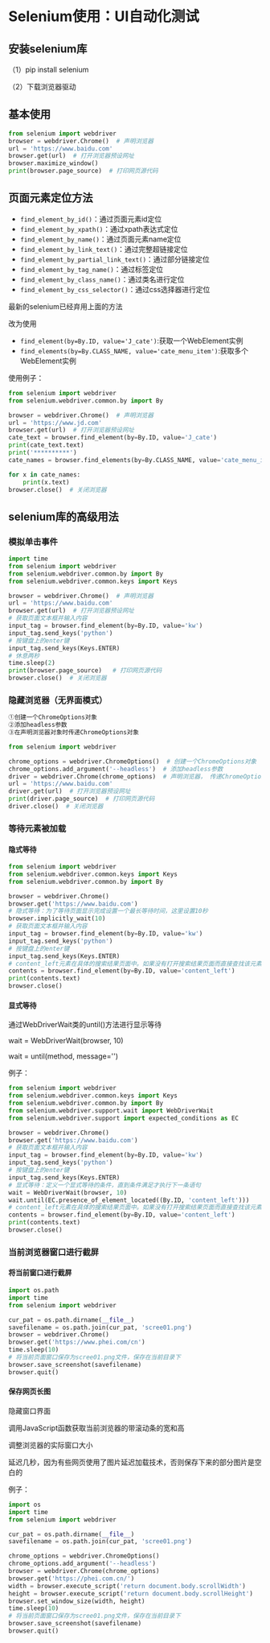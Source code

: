 # Selenium使用：UI自动化测试

## 安装selenium库

（1）pip install selenium

（2）下载浏览器驱动

## 基本使用
```Python
from selenium import webdriver
browser = webdriver.Chrome()  # 声明浏览器
url = 'https://www.baidu.com'
browser.get(url)  # 打开浏览器预设网址
browser.maximize_window()
print(browser.page_source)  # 打印网页源代码
```

## 页面元素定位方法
* `find_element_by_id()`：通过页面元素id定位
* `find_element_by_xpath()`：通过xpath表达式定位
* `find_element_by_name()`：通过页面元素name定位
* `find_element_by_link_text()`：通过完整超链接定位
* `find_element_by_partial_link_text()`：通过部分链接定位
* `find_element_by_tag_name()`：通过标签定位
* `find_element_by_class_name()`：通过类名进行定位
* `find_element_by_css_selector()`：通过css选择器进行定位

最新的selenium已经弃用上面的方法

改为使用
* `find_element(by=By.ID, value='J_cate')`:获取一个WebElement实例
* `find_elements(by=By.CLASS_NAME, value='cate_menu_item')`:获取多个WebElement实例


使用例子：
```Python
from selenium import webdriver
from selenium.webdriver.common.by import By

browser = webdriver.Chrome()  # 声明浏览器
url = 'https://www.jd.com'
browser.get(url)  # 打开浏览器预设网址
cate_text = browser.find_element(by=By.ID, value='J_cate')
print(cate_text.text)
print('**********')
cate_names = browser.find_elements(by=By.CLASS_NAME, value='cate_menu_item')

for x in cate_names:
    print(x.text)
browser.close()  # 关闭浏览器
```


## selenium库的高级用法

### 模拟单击事件
```Python
import time
from selenium import webdriver
from selenium.webdriver.common.by import By
from selenium.webdriver.common.keys import Keys

browser = webdriver.Chrome()  # 声明浏览器
url = 'https://www.baidu.com'
browser.get(url)  # 打开浏览器预设网址
# 获取页面文本框并输入内容
input_tag = browser.find_element(by=By.ID, value='kw')
input_tag.send_keys('python')
# 按键盘上的enter键
input_tag.send_keys(Keys.ENTER)
# 休息两秒
time.sleep(2)
print(browser.page_source)   # 打印网页源代码
browser.close()  # 关闭浏览器
```


### 隐藏浏览器（无界面模式）
```Python
①创建一个ChromeOptions对象
②添加headless参数
③在声明浏览器对象时传递ChromeOptions对象

from selenium import webdriver

chrome_options = webdriver.ChromeOptions()  # 创建一个ChromeOptions对象
chrome_options.add_argument('--headless')  # 添加headless参数
driver = webdriver.Chrome(chrome_options)  # 声明浏览器， 传递ChromeOptions对象
url = 'https://www.baidu.com'
driver.get(url)  # 打开浏览器预设网址
print(driver.page_source)  # 打印网页源代码
driver.close()  # 关闭浏览器
```



### 等待元素被加载

#### 隐式等待
```Python
from selenium import webdriver
from selenium.webdriver.common.keys import Keys
from selenium.webdriver.common.by import By

browser = webdriver.Chrome()
browser.get('https://www.baidu.com')
# 隐式等待：为了等待页面显示完成设置一个最长等待时间，这里设置10秒
browser.implicitly_wait(10)
# 获取页面文本框并输入内容
input_tag = browser.find_element(by=By.ID, value='kw')
input_tag.send_keys('python')
# 按键盘上的enter键
input_tag.send_keys(Keys.ENTER)
# content_left元素在具体的搜索结果页面中。如果没有打开搜索结果页面而直接查找该元素，则会出现找不到该元素错误
contents = browser.find_element(by=By.ID, value='content_left')
print(contents.text)
browser.close()
```


#### 显式等待

通过WebDriverWait类的until()方法进行显示等待

wait = WebDriverWait(browser, 10)

wait = until(method, message='')

例子：
```Python
from selenium import webdriver
from selenium.webdriver.common.keys import Keys
from selenium.webdriver.common.by import By
from selenium.webdriver.support.wait import WebDriverWait
from selenium.webdriver.support import expected_conditions as EC

browser = webdriver.Chrome()
browser.get('https://www.baidu.com')
# 获取页面文本框并输入内容
input_tag = browser.find_element(by=By.ID, value='kw')
input_tag.send_keys('python')
# 按键盘上的enter键
input_tag.send_keys(Keys.ENTER)
# 显式等待：定义一个显式等待的条件，直到条件满足才执行下一条语句
wait = WebDriverWait(browser, 10)
wait.until(EC.presence_of_element_located((By.ID, 'content_left')))
# content_left元素在具体的搜索结果页面中。如果没有打开搜索结果页面而直接查找该元素，则会出现找不到该元素错误
contents = browser.find_element(by=By.ID, value='content_left')
print(contents.text)
browser.close()
```



### 当前浏览器窗口进行截屏
#### 将当前窗口进行截屏
```Python
import os.path
import time
from selenium import webdriver

cur_pat = os.path.dirname(__file__)
savefilename = os.path.join(cur_pat, 'scree01.png')
browser = webdriver.Chrome()
browser.get('https://www.phei.com/cn')
time.sleep(10)
# 将当前页面窗口保存为scree01.png文件，保存在当前目录下
browser.save_screenshot(savefilename)
browser.quit()
```


#### 保存网页长图
隐藏窗口界面

调用JavaScript函数获取当前浏览器的带滚动条的宽和高

调整浏览器的实际窗口大小

延迟几秒，因为有些网页使用了图片延迟加载技术，否则保存下来的部分图片是空白的

例子：
```Python
import os
import time
from selenium import webdriver

cur_pat = os.path.dirname(__file__)
savefilename = os.path.join(cur_pat, 'scree01.png')

chrome_options = webdriver.ChromeOptions()
chrome_options.add_argument('--headless')
browser = webdriver.Chrome(chrome_options)
browser.get('https://phei.com.cn/')
width = browser.execute_script('return document.body.scrollWidth')
height = browser.execute_script('return document.body.scrollHeight')
browser.set_window_size(width, height)
time.sleep(10)
# 将当前页面窗口保存为scree01.png文件，保存在当前目录下
browser.save_screenshot(savefilename)
browser.quit()
```

